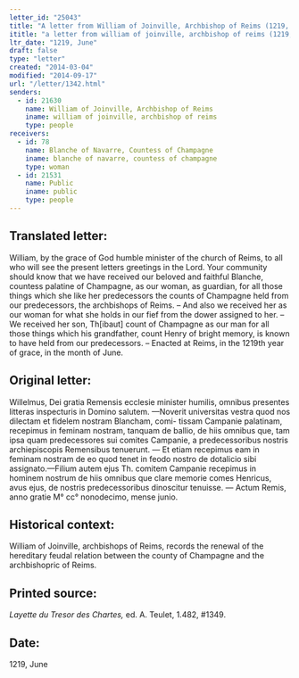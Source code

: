 ```yaml
---
letter_id: "25043"
title: "A letter from William of Joinville, Archbishop of Reims (1219, June)"
ititle: "a letter from william of joinville, archbishop of reims (1219, june)"
ltr_date: "1219, June"
draft: false
type: "letter"
created: "2014-03-04"
modified: "2014-09-17"
url: "/letter/1342.html"
senders:
  - id: 21630
    name: William of Joinville, Archbishop of Reims
    iname: william of joinville, archbishop of reims
    type: people
receivers:
  - id: 78
    name: Blanche of Navarre, Countess of Champagne
    iname: blanche of navarre, countess of champagne
    type: woman
  - id: 21531
    name: Public
    iname: public
    type: people
---
```

<h2> Translated letter:</h2>William, by the grace of God humble minister of the church of Reims, to all who will see the present letters greetings in the Lord.   Your community should know that we have received our beloved and faithful Blanche, countess palatine of Champagne, as our woman, as guardian, for all those things which she like her predecessors the counts of Champagne held from our predecessors, the archbishops of Reims.  – And also we received her as our woman for what she holds in our fief  from the dower assigned to her. – We received her son, Th[ibaut] count of Champagne as our man for all those things which his grandfather, count Henry of bright memory, is known to have held from our predecessors. – Enacted at Reims, in the 1219th year of grace, in the month of June.
<h2 class="mt-4"> Original letter:</h2>Willelmus, Dei gratia Remensis ecclesie minister humilis, omnibus presentes litteras inspecturis in Domino salutem. —Noverit universitas vestra quod nos dilectam et fidelem nostram Blancham, comi- tissam Campanie palatinam, recepimus in feminam nostram, tanquam de ballio, de hiis omnibus que, tam ipsa quam predecessores sui comites Campanie, a predecessoribus nostris archiepiscopis Remensibus tenuerunt. — Et etiam recepimus eam in feminam nostram de eo quod tenet in feodo nostro de dotalicio sibi assignato.—Filium autem ejus Th. comitem Campanie recepimus in hominem nostrum de hiis omnibus que clare memorie comes Henricus, avus ejus, de nostris predecessoribus dinoscitur tenuisse. — Actum Remis, anno gratie M° cc° nonodecimo, mense junio.





<h2 class="mt-4"> Historical context:</h2>William of Joinville, archbishops of Reims, records the renewal of the hereditary feudal relation between the county of Champagne and the archbishopric of Reims.
<h2 class="mt-4"> Printed source:</h2><p><em>Layette du Tresor des Chartes,</em> ed. A. Teulet, 1.482, #1349.</p><h2 class="mt-4"> Date:</h2>1219, June
